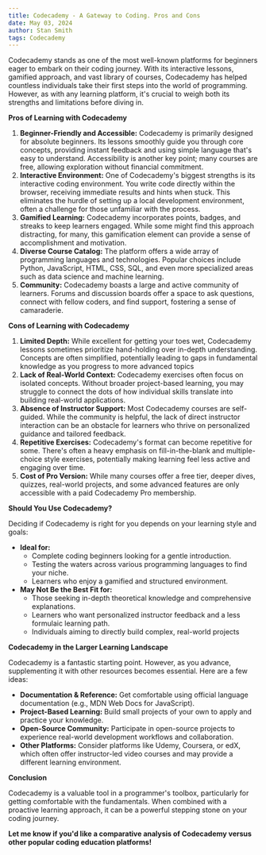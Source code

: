 ```yaml
---
title: Codecademy - A Gateway to Coding. Pros and Cons
date: May 03, 2024
author: Stan Smith
tags: Codecademy
---
```


Codecademy stands as one of the most well-known platforms for beginners eager to embark on their coding journey. With its interactive lessons, gamified approach, and vast library of courses, Codecademy has helped countless individuals take their first steps into the world of programming. However, as with any learning platform, it's crucial to weigh both its strengths and limitations before diving in.

**Pros of Learning with Codecademy**

1. **Beginner-Friendly and Accessible:** Codecademy is primarily designed for absolute beginners. Its lessons smoothly guide you through core concepts, providing instant feedback and using simple language that's easy to understand. Accessibility is another key point; many courses are free, allowing exploration without financial commitment.
2. **Interactive Environment:** One of Codecademy's biggest strengths is its interactive coding environment. You write code directly within the browser, receiving immediate results and hints when stuck. This eliminates the hurdle of setting up a local development environment, often a challenge for those unfamiliar with the process.
3. **Gamified Learning:** Codecademy incorporates points, badges, and streaks to keep learners engaged. While some might find this approach distracting, for many, this gamification element can provide a sense of accomplishment and motivation.
4. **Diverse Course Catalog:** The platform offers a wide array of programming languages and technologies. Popular choices include Python, JavaScript, HTML, CSS, SQL, and even more specialized areas such as data science and machine learning.
5. **Community:** Codecademy boasts a large and active community of learners. Forums and discussion boards offer a space to ask questions, connect with fellow coders, and find support, fostering a sense of camaraderie.

**Cons of Learning with Codecademy**

1. **Limited Depth:** While excellent for getting your toes wet, Codecademy lessons sometimes prioritize hand-holding over in-depth understanding. Concepts are often simplified, potentially leading to gaps in fundamental knowledge as you progress to more advanced topics
2. **Lack of Real-World Context:** Codecademy exercises often focus on isolated concepts. Without broader project-based learning, you may struggle to connect the dots of how individual skills translate into building real-world applications.
3. **Absence of Instructor Support:** Most Codecademy courses are self-guided. While the community is helpful, the lack of direct instructor interaction can be an obstacle for learners who thrive on personalized guidance and tailored feedback.
4. **Repetitive Exercises:** Codecademy's format can become repetitive for some. There's often a heavy emphasis on fill-in-the-blank and multiple-choice style exercises, potentially making learning feel less active and engaging over time.
5. **Cost of Pro Version:** While many courses offer a free tier, deeper dives, quizzes, real-world projects, and some advanced features are only accessible with a paid Codecademy Pro membership.

**Should You Use Codecademy?**

Deciding if Codecademy is right for you depends on your learning style and goals:

- **Ideal for:**
  - Complete coding beginners looking for a gentle introduction.
  - Testing the waters across various programming languages to find your niche.
  - Learners who enjoy a gamified and structured environment.
- **May Not Be the Best Fit for:**
  - Those seeking in-depth theoretical knowledge and comprehensive explanations.
  - Learners who want personalized instructor feedback and a less formulaic learning path.
  - Individuals aiming to directly build complex, real-world projects

**Codecademy in the Larger Learning Landscape**

Codecademy is a fantastic starting point. However, as you advance, supplementing it with other resources becomes essential. Here are a few ideas:

- **Documentation & Reference:** Get comfortable using official language documentation (e.g., MDN Web Docs for JavaScript).
- **Project-Based Learning:** Build small projects of your own to apply and practice your knowledge.
- **Open-Source Community:** Participate in open-source projects to experience real-world development workflows and collaboration.
- **Other Platforms:** Consider platforms like Udemy, Coursera, or edX, which often offer instructor-led video courses and may provide a different learning environment.

**Conclusion**

Codecademy is a valuable tool in a programmer's toolbox, particularly for getting comfortable with the fundamentals. When combined with a proactive learning approach, it can be a powerful stepping stone on your coding journey.

**Let me know if you'd like a comparative analysis of Codecademy versus other popular coding education platforms!**
